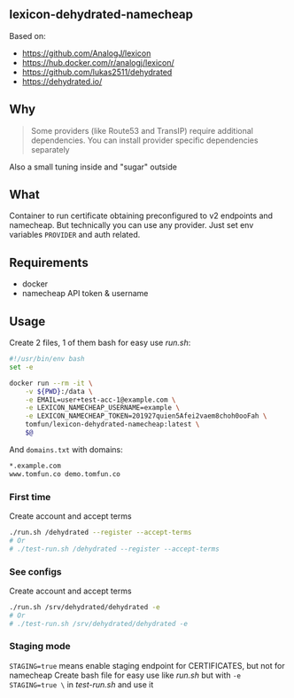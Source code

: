 ## lexicon-dehydrated-namecheap

Based on:
 - https://github.com/AnalogJ/lexicon
 - https://hub.docker.com/r/analogj/lexicon/
 - https://github.com/lukas2511/dehydrated
 - https://dehydrated.io/

## Why

> Some providers (like Route53 and TransIP) require additional dependencies. You can install provider specific dependencies separately

Also a small tuning inside and "sugar" outside

## What

Container to run certificate obtaining preconfigured to v2 endpoints and namecheap.
But technically you can use any provider. Just set env variables `PROVIDER` and auth related.

## Requirements
 - docker
 - namecheap API token & username

## Usage

Create 2 files, 1 of them bash for easy use *run.sh*:
```bash
#!/usr/bin/env bash
set -e

docker run --rm -it \
    -v ${PWD}:/data \
	-e EMAIL=user+test-acc-1@example.com \
	-e LEXICON_NAMECHEAP_USERNAME=example \
    -e LEXICON_NAMECHEAP_TOKEN=201927quien5Afei2vaem8choh0ooFah \
	tomfun/lexicon-dehydrated-namecheap:latest \
	$@
```

And `domains.txt` with domains:
```txt
*.example.com
www.tomfun.co demo.tomfun.co
```

### First time
Create account and accept terms
```bash
./run.sh /dehydrated --register --accept-terms
# Or
# ./test-run.sh /dehydrated --register --accept-terms
```

### See configs
Create account and accept terms
```bash
./run.sh /srv/dehydrated/dehydrated -e
# Or
# ./test-run.sh /srv/dehydrated/dehydrated -e
```

### Staging mode

`STAGING=true` means enable staging endpoint for CERTIFICATES, but not for namecheap
Create bash file for easy use like *run.sh* but with `-e STAGING=true \` in *test-run.sh* and use it
